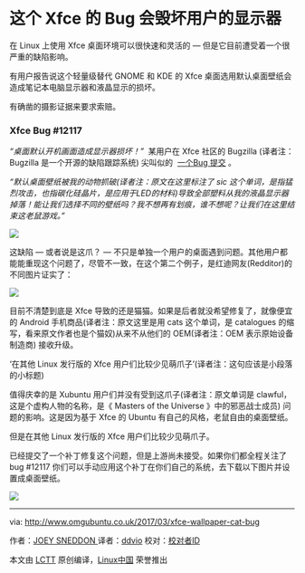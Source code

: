 
# 这个 Xfce 的 Bug 会毁坏用户的显示器

在 Linux 上使用 Xfce 桌面环境可以很快速和灵活的 — 但是它目前遭受着一个很严重的缺陷影响。

有用户报告说这个轻量级替代 GNOME 和 KDE 的 Xfce 桌面选用默认桌面壁纸会造成笔记本电脑显示器和液晶显示的损坏。

有确凿的摄影证据来要求索赔。

### Xfce Bug #12117

 _“桌面默认开机画面造成显示器损坏！”_  某用户在 Xfce 社区的 Bugzilla (译者注：Bugzilla 是一个开源的缺陷跟踪系统) 尖叫似的  [一个Bug 提交][1] 。

 _“默认桌面壁纸被我的动物抓破(译者注：原文在这里标注了 sic 这个单词，是指猛烈攻击，也指碳化硅晶片，是应用于LED的材料)导致全部塑料从我的液晶显示器掉落！能让我们选择不同的壁纸吗？我不想再有划痕，谁不想呢？让我们在这里结束这老鼠游戏。”_ 

[
 ![](http://www.omgubuntu.co.uk/wp-content/uploads/2017/03/cat-xfce-bug-2-750x801.jpg) 
][6]

这缺陷 — 或者说是这爪？ — 不只是单独一个用户的桌面遇到问题。其他用户都能能重现这个问题了，尽管不一致，在这个第二个例子，是红迪网友(Redditor)的不同图片证实了：

 ![](http://www.omgubuntu.co.uk/wp-content/uploads/2017/03/cat-xfce-bug-1-750x395.jpeg) 

目前不清楚到底是 Xfce 导致的还是猫猫。如果是后者就没希望修复了，就像便宜的 Android 手机商品(译者注：原文这里是用 cats 这个单词，是 catalogues  的缩写，看来原文作者也是个猫奴)从来不从他们的 OEM(译者注：OEM 表示原始设备制造商) 接收升级。

‘在其他 Linux 发行版的 Xfce 用户们比较少见萌爪子’(译者注：这句应该是小段落的小标题)

值得庆幸的是 Xubuntu 用户们并没有受到这爪子(译者注：原文单词是 clawful，这是个虚构人物的名称，是《 Masters of the Universe 》中的邪恶战士成员) 问题的影响。这是因为基于 Xfce 的 Ubuntu 有自己的风格，老鼠自由的桌面壁纸。

但是在其他 Linux 发行版的 Xfce 用户们比较少见萌爪子。

已经提交了一个补丁修复这个问题，但是上游尚未接受。如果你们都全程关注了 bug #12117 你们可以手动应用这个补丁在你们自己的系统，去下载以下图片并设置成桌面壁纸。

[
 ![](http://www.omgubuntu.co.uk/wp-content/uploads/2017/03/xfce-dog-wallpaper-750x363.jpg) 
][7]

--------------------------------------------------------------------------------

via: http://www.omgubuntu.co.uk/2017/03/xfce-wallpaper-cat-bug

作者：[JOEY SNEDDON ][a]
译者：[ddvio](https://github.com/ddvio)
校对：[校对者ID](https://github.com/校对者ID)

本文由 [LCTT](https://github.com/LCTT/TranslateProject) 原创编译，[Linux中国](https://linux.cn/) 荣誉推出

[a]:https://plus.google.com/117485690627814051450/?rel=author
[1]:https://bugzilla.xfce.org/show_bug.cgi?id=12117
[2]:https://plus.google.com/117485690627814051450/?rel=author
[3]:http://www.omgubuntu.co.uk/category/random-2
[4]:http://www.omgubuntu.co.uk/wp-content/uploads/2017/02/xubuntu.jpg
[5]:http://www.omgubuntu.co.uk/2017/03/xfce-wallpaper-cat-bug
[6]:http://www.omgubuntu.co.uk/wp-content/uploads/2017/03/cat-xfce-bug-2.jpg
[7]:http://www.omgubuntu.co.uk/wp-content/uploads/2017/03/xfce-dog-wallpaper.jpg
